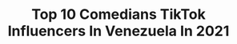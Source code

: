 ---
title: Top 10 Comedians TikTok Influencers In Venezuela In 2021
description: >-
  Find top comedians TikTok influencers in Venezuela in 2021. Most popular hashtags: #parati #comedia #fyp #foryou.
platform: TikTok
hits: 71
text_top: Analyze the most popular TikTok profiles on inBeat.
text_bottom: inBeat holds 71 TikTok influencers like this in Venezuela for you to contact.
profiles:
  - username: "samtiniacos"
    fullname: >-
      Sαɱ Tιɳιαƈσʂ🐺
    bio: >-
      De todo un poco⚡ Mí único objetivo es hacerte reír♥️‼️
    location: "Venezuela"
    followers: 3729
    engagement: 800
    commentsToLikes: 0.125625
    id: ckb9b3vukwq560j23fluhj0x8
    verified: false
    hashtags: "#venezuela, #comedia, #humor, #maracay"
  - username: "elder_simoes22"
    fullname: >-
      Elder
    bio: >-
      Síganme en Instagram: 🔥 15k? ‼️‼️
    location: "Venezuela"
    followers: 13873
    engagement: 1206
    commentsToLikes: 0.019352
    id: ckb0f5hji7duo0j23bla9g8uc
    verified: false
    hashtags: "#comedia, #correportuvida, #viral, #simpsons"
  - username: "lorepereda7"
    fullname: >-
      💙L💚
    bio: >-
      🇻🇪 ⚠️Contest +18⚠️ Occosplay / Maquillaje / Fantasía / Gothic / Comedia
    location: "Venezuela"
    followers: 12800
    engagement: 2255
    commentsToLikes: 0.052939
    id: ckbffupahasy50j23ffx96j7r
    verified: false
    hashtags: "#challenge, #laordendelterror, #timburton, #tiktoklatino"
  - username: "kheniavtb03"
    fullname: >-
      Khenia Tavera
    bio: >-
      Con mi toque de locura Amante de la actuación y comedia♡ INSTA: @kheniavtb
    location: "Venezuela"
    followers: 17200
    engagement: 1538
    commentsToLikes: 0.027406
    id: ckc8xqv8wlw1i0j23aovgvb0m
    verified: false
    hashtags: "#humor, #foryou, #fyp, #foryoupage"
  - username: "elmochito_"
    fullname: >-
      El mochito
    bio: >-
      Cuenta principal de comedia esta . Cuenta secundaria de juegos @mocho_clips
    location: "Venezuela"
    followers: 19751
    engagement: 767
    commentsToLikes: 0.009141
    id: ck9k93i2hblwr0j78gvk16q0y
    verified: false
    hashtags: "#xyzbca, #foryoupage, #fy, #venezuela"
  - username: "anavallee"
    fullname: >-
      Ana Vallee
    bio: >-
      Venezolana🇻🇪 800k?🔥 Instagram: @anavallee Youtube: Ana Vallee +27k subs😍 ⬇
    location: "Venezuela"
    followers: 777700
    engagement: 2417
    commentsToLikes: 0.020336
    id: ckc7der9imvj90j232vsxdbf2
    verified: false
    hashtags: "#comedia, #casosmisteriosos, #amongus, #terror"
  - username: "ej.rblx"
    fullname: >-
      𓃰𓃰roblox𓃰𓃰
    bio: >-
      perdon que Corte El live
    location: "Venezuela"
    followers: 5516
    engagement: 2926
    commentsToLikes: 0.165679
    id: ckck65n8qrae70j23ycsc68b4
    verified: false
    hashtags: "#foryoupage, #fyp, #greenscreen, #voiceeffects"
  - username: "karigoz"
    fullname: >-
      Karina🦋
    bio: >-
      Vҽɳҽȥσʅαɳα🇻🇪Cυαɾҽɳƚσɳα🤩 Aƈυαɾιαɳα♒️Lα ʋιԃα ҽʂ υɳα💖
    location: "Venezuela"
    followers: 6105
    engagement: 2843
    commentsToLikes: 0.405662
    id: ckb0i7gwf9nnk0j23qb6ymocw
    verified: false
    hashtags: "#karigoz, #comediahumor, #enfermxs, #parati"
  - username: "elmeco1212"
    fullname: >-
      El Meco 
    bio: >-
      
    location: "Venezuela"
    followers: 10500
    engagement: 1347
    commentsToLikes: 0.108448
    id: cka6i8w1nptmo0i781qeotn23
    verified: false
    hashtags: "#comedia, #sigueme, #elmeco1212, #te"
  - username: "husky.bae"
    fullname: >-
      Husky bae
    bio: >-
      Sígueme en mis redes sociales para más contenido🤩
    location: "Venezuela"
    followers: 111000
    engagement: 2270
    commentsToLikes: 0.032694
    id: cka0yvjglcvuv0i783mfzzgv6
    verified: false
    hashtags: "#parati, #comediaenespa, #venezuela, #rap"
---